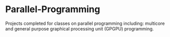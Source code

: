 # Parallel-Programming

Projects completed for classes on parallel programming including: multicore and general purpose graphical processing unit (GPGPU) programming.
